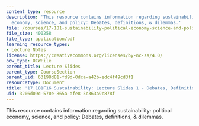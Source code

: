 ```yaml
---
content_type: resource
description: 'This resource contains information regarding sustainability: political
  economy, science, and policy: Debates, definitions, & dilemmas.'
file: /courses/17-181-sustainability-political-economy-science-and-policy-fall-2016/3206d09c570e865aafe85c363a9c878f_MIT17_181F16_Week1.pdf
file_size: 400258
file_type: application/pdf
learning_resource_types:
- Lecture Notes
license: https://creativecommons.org/licenses/by-nc-sa/4.0/
ocw_type: OCWFile
parent_title: Lecture Slides
parent_type: CourseSection
parent_uid: 63198d81-fd9d-0dca-a42b-edc4f49cd3f1
resourcetype: Document
title: '17.181F16 Sustainability: Lecture Slides 1 - Debates, Definitions, & Dilemmas'
uid: 3206d09c-570e-865a-afe8-5c363a9c878f
---
```

This resource contains information regarding sustainability: political economy, science, and policy: Debates, definitions, & dilemmas.